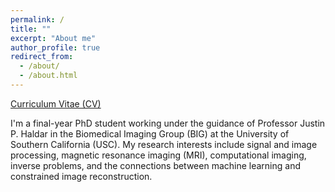 ```yaml
---
permalink: /
title: ""
excerpt: "About me"
author_profile: true
redirect_from: 
  - /about/
  - /about.html
---
```


[Curriculum Vitae (CV)](https://ralobos.github.io/files/CV_RLOBOS_AUG2021.pdf)

I'm a final-year PhD student working under the guidance of Professor Justin P. Haldar in the Biomedical Imaging Group (BIG) at the University of Southern California (USC). My research interests include signal and image processing, magnetic resonance imaging (MRI), computational imaging, inverse problems, and the connections between machine learning and constrained image reconstruction.

